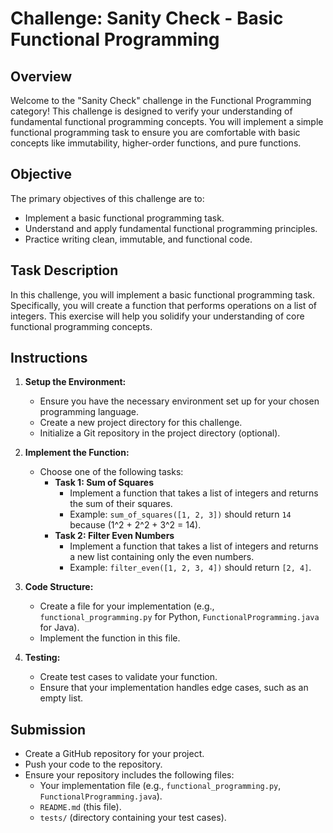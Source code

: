# Challenge: Sanity Check - Basic Functional Programming

## Overview
Welcome to the "Sanity Check" challenge in the Functional Programming category! This challenge is designed to verify your understanding of fundamental functional programming concepts. You will implement a simple functional programming task to ensure you are comfortable with basic concepts like immutability, higher-order functions, and pure functions.

## Objective
The primary objectives of this challenge are to:
- Implement a basic functional programming task.
- Understand and apply fundamental functional programming principles.
- Practice writing clean, immutable, and functional code.

## Task Description
In this challenge, you will implement a basic functional programming task. Specifically, you will create a function that performs operations on a list of integers. This exercise will help you solidify your understanding of core functional programming concepts.

## Instructions
1. **Setup the Environment:**
   - Ensure you have the necessary environment set up for your chosen programming language.
   - Create a new project directory for this challenge.
   - Initialize a Git repository in the project directory (optional).

2. **Implement the Function:**
   - Choose one of the following tasks:
     - **Task 1: Sum of Squares**
       - Implement a function that takes a list of integers and returns the sum of their squares.
       - Example: `sum_of_squares([1, 2, 3])` should return `14` because \(1^2 + 2^2 + 3^2 = 14\).
     - **Task 2: Filter Even Numbers**
       - Implement a function that takes a list of integers and returns a new list containing only the even numbers.
       - Example: `filter_even([1, 2, 3, 4])` should return `[2, 4]`.

3. **Code Structure:**
   - Create a file for your implementation (e.g., `functional_programming.py` for Python, `FunctionalProgramming.java` for Java).
   - Implement the function in this file.

4. **Testing:**
   - Create test cases to validate your function.
   - Ensure that your implementation handles edge cases, such as an empty list.

## Submission
- Create a GitHub repository for your project.
- Push your code to the repository.
- Ensure your repository includes the following files:
  - Your implementation file (e.g., `functional_programming.py`, `FunctionalProgramming.java`).
  - `README.md` (this file).
  - `tests/` (directory containing your test cases).


